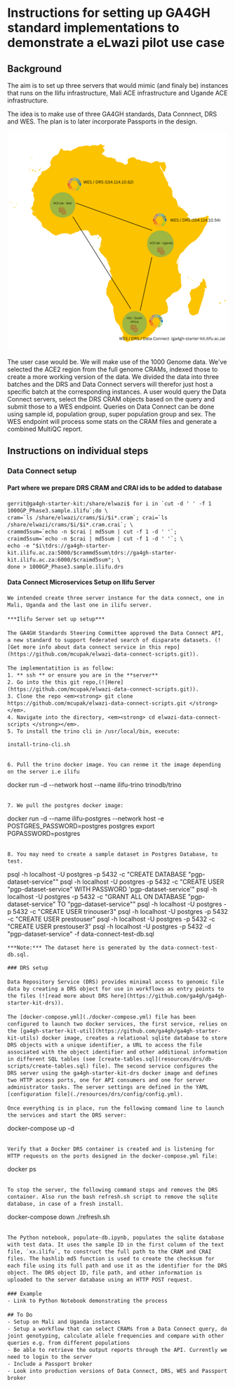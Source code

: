 # Instructions for setting up GA4GH standard implementations to demonstrate a eLwazi pilot use case

## Background

The aim is to set up three servers that would mimic (and finaly be) instances that runs on the Ilifu infrastructure, Mali ACE infrastructure and Ugande ACE infrastructure.

The idea is to make use of three GA4GH standards, Data Connnect, DRS and WES. The plan is to later incorporate Passports in the design.

<p align="center">
<img src="https://github.com/elwazi/eLwazi-pilot-node-install/blob/main/elwazi-pilot.png" width="500" height="500">
</p>

The user case would be. We will make use of the 1000 Genome data. We've selected the ACE2 region from the full genome CRAMs, indexed those to create a more working version of the data. We divided the data into three batches and the DRS and Data Connect servers will therefor just host a specific batch at the corresponding instances. A user would query the Data Connect servers, select the DRS CRAM objects based on the query and submit those to a WES endpoint. Queries on Data Connect can be done using sample id, population group, super population group and sex. The WES endpoint will process some stats on the CRAM files and generate a combined MultiQC report.

## Instructions on individual steps

### Data Connect setup

#### Part where we prepare DRS CRAM and CRAI ids to be added to database

```
gerrit@ga4gh-starter-kit:/share/elwazi$ for i in `cut -d ' ' -f 1 1000GP_Phase3.sample.ilifu`;do \
cram=`ls /share/elwazi/crams/$i/$i*.cram`; crai=`ls /share/elwazi/crams/$i/$i*.cram.crai`; \
crammd5sum=`echo -n $crai | md5sum | cut -f 1 -d ' '`; craimd5sum=`echo -n $crai | md5sum | cut -f 1 -d ' '`; \
echo -e "$i\tdrs://ga4gh-starter-kit.ilifu.ac.za:5000/$crammd5sum\tdrs://ga4gh-starter-kit.ilifu.ac.za:6000/$craimd5sum"; \
done > 1000GP_Phase3.sample.ilifu.drs
```

#### Data Connect Microservices Setup on Ilifu Server

```
We intended create three server instance for the data connect, one in Mali, Uganda and the last one in ilifu server.

***Ilifu Server set up setup***

The GA4GH Standards Steering Committee approved the Data Connect API, a new standard to support federated search of disparate datasets. (![Get more info about data connect service in this repo](https://github.com/mcupak/elwazi-data-connect-scripts.git)).

The implementatition is as follow:
1. ** ssh ** or ensure you are in the **server**
2. Go into the this git repo,(![Here](https://github.com/mcupak/elwazi-data-connect-scripts.git)).
3. Clone the repo <em><strong> git clone https://github.com/mcupak/elwazi-data-connect-scripts.git </strong></em>.
4. Navigate into the directory, <em><strong> cd elwazi-data-connect-scripts </strong></em>.
5. To install the trino cli in /usr/local/bin, execute:
```
    install-trino-cli.sh
```

6. Pull the trino docker image. You can renme it the image depending on the server i.e ilifu
```
docker run -d --network host --name ilifu-trino trinodb/trino
```

7. We pull the postgres docker image:

```
docker run -d --name ilifu-postgres --network host -e POSTGRES_PASSWORD=postgres postgres
export PGPASSWORD=postgres
```

8. You may need to create a sample dataset in Postgres Database, to test.
```
psql -h localhost -U postgres -p 5432 -c "CREATE DATABASE \"pgp-dataset-service\""
psql -h localhost -U postgres -p 5432 -c "CREATE USER \"pgp-dataset-service\" WITH PASSWORD 'pgp-dataset-service'"
psql -h localhost -U postgres -p 5432 -c "GRANT ALL ON DATABASE \"pgp-dataset-service\" TO \"pgp-dataset-service\""
psql -h localhost -U postgres -p 5432 -c "CREATE USER trinouser3"
psql -h localhost -U postgres -p 5432 -c "CREATE USER prestouser"
psql -h localhost -U postgres -p 5432 -c "CREATE USER prestouser3"
psql -h localhost -U postgres -p 5432 -d "pgp-dataset-service" -f data-connect-test-db.sql
```
***Note:*** The dataset here is generated by the data-connect-test-db.sql.
```

```
### DRS setup

Data Repository Service (DRS) provides minimal access to genomic file data by creating a DRS object for use in workflows as entry points to the files (![read more about DRS here](https://github.com/ga4gh/ga4gh-starter-kit-drs)). 

The [docker-compose.yml](./docker-compose.yml) file has been configured to launch two docker services, the first service, relies on the [ga4gh-starter-kit-util](https://github.com/ga4gh/ga4gh-starter-kit-utils) docker image, creates a relational sqlite database to store DRS objects with a unique identifier, a URL to access the file associated with the object identifier and other additional information in different SQL tables (see [create-tables.sql](resources/drs/db-scripts/create-tables.sql) file). The second service configures the DRS server using the ga4gh-starter-kit-drs docker image and defines two HTTP access ports, one for API consumers and one for server administrator tasks. The server settings are defined in the YAML [configuration file](./resources/drs/config/config.yml).

Once everything is in place, run the following command line to launch the services and start the DRS server:

```
docker-compose up -d
```

Verify that a Docker DRS container is created and is listening for HTTP requests on the ports designed in the docker-compose.yml file:

```
docker ps
```

To stop the server, the following command stops and removes the DRS container. Also run the bash refresh.sh script to remove the sqlite database, in case of a fresh install.

```
docker-compose down
./refresh.sh
```

The Python notebook, populate-db.ipynb, populates the sqlite database with test data. It uses the sample ID in the first column of the text file, `xx.ilifu`, to construct the full path to the CRAM and CRAI files. The hashlib md5 function is used to create the checksum for each file using its full path and use it as the identifier for the DRS object. The DRS object ID, file path, and other information is uploaded to the server database using an HTTP POST request.

### Example
- Link to Python Notebook demonstrating the process

## To Do
- Setup on Mali and Uganda instances
- Setup a workflow that can select CRAMs from a Data Connect query, do joint genotyping, calculate allele frequencies and compare with other queries e.g. from different populations
- Be able to retrieve the output reports through the API. Currently we need to login to the server
- Include a Passport broker
- Look into production versions of Data Connect, DRS, WES and Passport broker

